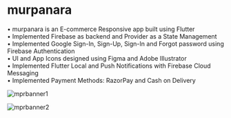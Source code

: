 # murpanara

• murpanara is an E-commerce Responsive app built using Flutter <br />
• Implemented Firebase as backend and Provider as a State Management <br />
• Implemented Google Sign-In, Sign-Up, Sign-In and Forgot password using Firebase Authentication <br />
• UI and App Icons designed using Figma and Adobe Illustrator <br />
• Implemented Flutter Local and Push Notifications with Firebase Cloud Messaging <br />
• Implemented Payment Methods: RazorPay and Cash on Delivery <br />

![mprbanner1](https://user-images.githubusercontent.com/86146554/186866770-61c48243-468b-4843-8fc9-1e2aac734d44.png)

![mprbanner2](https://user-images.githubusercontent.com/86146554/186866807-d62e4d1e-2ce6-45a8-a6bf-c1c7268ec1ee.png)
